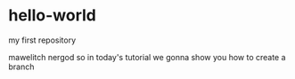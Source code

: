 # hello-world
my first repository

mawelitch nergod
so in today's tutorial we gonna show you how to create a branch
